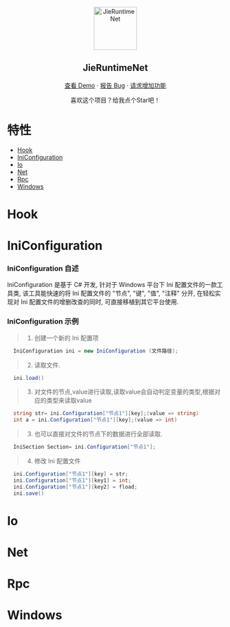 <p align="center">
 <img width="100px" src="https://avatars.githubusercontent.com/u/39112172?v=4" align="center" alt="JieRuntimeNet" />
 <h2 align="center">JieRuntimeNet</h2>
</p>
  <p align="center">
    <a href="#demo">查看 Demo</a>
    ·
    <a href="https://github.com/Jie2GG/JieRuntimeNet/issues">报告 Bug</a>
    ·
    <a href="https://github.com/Jie2GG/JieRuntimeNet/issues">请求增加功能</a>
  </p>
</p>
<p align="center">喜欢这个项目？给我点个Star吧！

# 特性
  
- [Hook](#Hook)
- [IniConfiguration](#Ini)
- [Io](#Io)
- [Net](#Net)
- [Rpc](#Rpc)
- [Windows](#Windows)


# Hook


# IniConfiguration
  
### IniConfiguration 自述
  IniConfiguration 是基于 C# 开发, 针对于 Windows 平台下 Ini 配置文件的一款工具类, 
	该工具能快速的将 Ini 配置文件的 "节点", "键", "值", "注释" 分开, 在轻松实现对
	Ini 配置文件的增删改查的同时, 可直接移植到其它平台使用.
  
### IniConfiguration 示例 
  
> 1. 创建一个新的 Ini 配置项
```C#
  IniConfiguration ini = new IniConfiguration (文件路径);
```
> 2. 读取文件.
```C#
  ini.load()
```
> 3. 对文件的节点,value进行读取,读取value会自动判定变量的类型,根据对应的类型来读取value
```C#
  string str= ini.Configuration["节点1"][key];(value => string)
  int a = ini.Configuration["节点1"][key];(value => int)
```  
> 3. 也可以直接对文件的节点下的数据进行全部读取.
```C#
  IniSection Section= ini.Configuration["节点1"];
```  
> 4.  修改 Ini 配置文件
```C#
  ini.Configuration["节点1"][key] = str;
  ini.Configuration["节点1"][key1] = int;
  ini.Configuration["节点1"][key2] = fload;
  ini.save()
```  
  
  
# Io


# Net


# Rpc


# Windows
